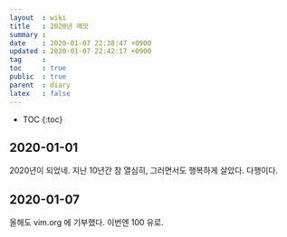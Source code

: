 ```yaml
---
layout  : wiki
title   : 2020년 메모
summary : 
date    : 2020-01-07 22:38:47 +0900
updated : 2020-01-07 22:42:17 +0900
tag     : 
toc     : true
public  : true
parent  : diary
latex   : false
---
```

* TOC
{:toc}

## 2020-01-01

2020년이 되었네. 지난 10년간 참 열심히, 그러면서도 행복하게 살았다. 다행이다.

## 2020-01-07

올해도 vim.org 에 기부했다. 이번엔 100 유로.

